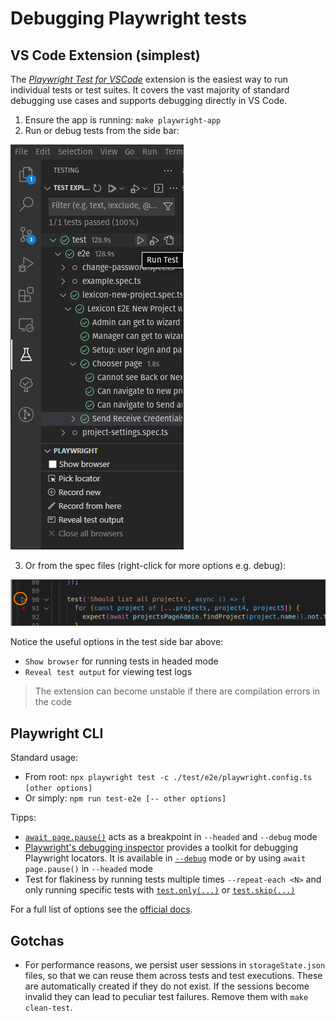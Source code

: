# Debugging Playwright tests

## VS Code Extension (simplest)

The [_Playwright Test for VSCode_](https://marketplace.visualstudio.com/items?itemName=ms-playwright.playwright) extension is the easiest way to run individual tests or test suites. It covers the vast majority of standard debugging use cases and supports debugging directly in VS Code.

1. Ensure the app is running: `make playwright-app`
2. Run or debug tests from the side bar:

![Screenshot showing VSCode Playwright extension](playwright_extension_sidebar.png "Playwright Test for VSCode")

3. Or from the spec files (right-click for more options e.g. debug):

![Screenshot showing extension in the file](playwright_extension_in_test_file.png)

Notice the useful options in the test side bar above:

- `Show browser` for running tests in headed mode
- `Reveal test output` for viewing test logs

> The extension can become unstable if there are compilation errors in the code

## Playwright CLI

Standard usage:

- From root: `npx playwright test -c ./test/e2e/playwright.config.ts [other options]`
- Or simply: `npm run test-e2e [-- other options]`

Tipps:

- [`await page.pause()`](https://playwright.dev/docs/api/class-page#page-pause) acts as a breakpoint in `--headed` and `--debug` mode
- [Playwright's debugging inspector](https://playwright.dev/docs/debug#playwright-inspector) provides a toolkit for debugging Playwright locators. It is available in [`--debug`](https://playwright.dev/docs/debug#--debug) mode or by using `await page.pause()` in `--headed` mode
- Test for flakiness by running tests multiple times `--repeat-each <N>` and only running specific tests with [`test.only(...)`](https://playwright.dev/docs/next/test-annotations#focus-a-test) or [`test.skip(...)`](https://playwright.dev/docs/next/test-annotations#skip-a-test)

For a full list of options see the [official docs](https://playwright.dev/docs/test-cli).

## Gotchas

- For performance reasons, we persist user sessions in `storageState.json` files, so that we can reuse them across tests and test executions. These are automatically created if they do not exist. If the sessions become invalid they can lead to peculiar test failures. Remove them with `make clean-test`.
